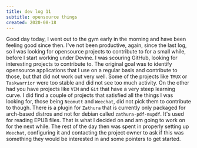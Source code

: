 ```yaml
---
title: dev log 11
subtitle: opensource things
created: 2020-08-18
---
```


Good day today, I went out to the gym early in the morning and have been feeling good since then. I've not been productive, again, since the last log, so I was looking for opensource projects to contribute to for a small while, before I start working under Devine. I was scouring GitHub, looking for interesting projects to contribute to. The original goal was to identify opensource applications that I use on a regular basis and contribute to those, but that did not work out very well. Some of the projects like `TMUX` or `Taskwarrior` were too stable and did not see too much activity. On the other had you have projects like `VIM` and `Git` that have a very steep learning curve.
I did find a couple of projects that satisfied all the things I was looking for, those being `Neomutt` and `Weechat`, did not pick them to contribute to though. There is a plugin for `Zathura` that is currently only packaged for arch-based distros and not for debian called `zathura-pdf-mupdf`. It's used for reading EPUB files. That is what I decided on and am going to work on for the next while. The rest of the day then was spent in properly setting up `Weechat`, configuring it and contacting the project owner to ask if this was something they would be interested in and some pointers to get started.
